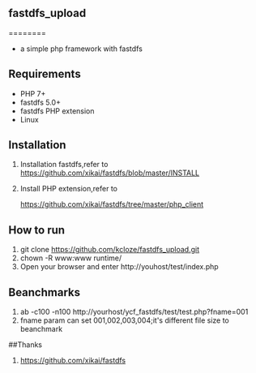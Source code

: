 ## fastdfs_upload

========

* a simple php framework  with fastdfs


## Requirements

* PHP 7+
* fastdfs 5.0+
* fastdfs PHP extension
* Linux

## Installation 
1. Installation fastdfs,refer to 
   https://github.com/xikai/fastdfs/blob/master/INSTALL
    
2. Install PHP extension,refer to

    https://github.com/xikai/fastdfs/tree/master/php_client

## How to run

1. git clone https://github.com/kcloze/fastdfs_upload.git
2. chown -R www:www runtime/
3. Open your browser and enter http://youhost/test/index.php

## Beanchmarks
1. ab -c100 -n100 http://yourhost/ycf_fastdfs/test/test.php?fname=001
2. fname param can set 001,002,003,004;it's different file size to beanchmark

##Thanks
1. https://github.com/xikai/fastdfs

